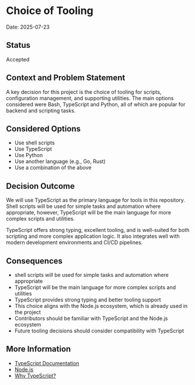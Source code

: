 # Choice of Tooling

Date: 2025-07-23

## Status

Accepted

## Context and Problem Statement

A key decision for this project is the choice of tooling for scripts, configuration management, and supporting utilities. The main options considered were Bash, TypeScript and Python, all of which are popular for backend and scripting tasks.

## Considered Options

- Use shell scripts
- Use TypeScript
- Use Python
- Use another language (e.g., Go, Rust)
- Use a combination of the above

## Decision Outcome

We will use TypeScript as the primary language for tools in this repository. Shell scripts will be used for simple tasks and automation where appropriate, however, TypeScript will be the main language for more complex scripts and utilities.

TypeScript offers strong typing, excellent tooling, and is well-suited for both scripting and more complex application logic. It also integrates well with modern development environments and CI/CD pipelines.

## Consequences

- shell scripts will be used for simple tasks and automation where appropriate
- TypeScript will be the main language for more complex scripts and utilities
- TypeScript provides strong typing and better tooling support
- This choice aligns with the Node.js ecosystem, which is already used in the project
- Contributors should be familiar with TypeScript and the Node.js ecosystem
- Future tooling decisions should consider compatibility with TypeScript

## More Information

- [TypeScript Documentation](https://www.typescriptlang.org/docs/)
- [Node.js](https://nodejs.org/)
- [Why TypeScript?](https://www.typescriptlang.org/why-create-typescript)
